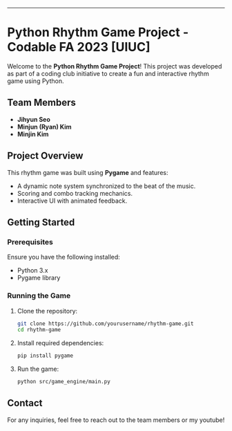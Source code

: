 ---

# Python Rhythm Game Project - Codable FA 2023 [UIUC]

Welcome to the **Python Rhythm Game Project**! This project was developed as part of a coding club initiative to create a fun and interactive rhythm game using Python.

## Team Members
- **Jihyun Seo**
- **Minjun (Ryan) Kim**
- **Minjin Kim**

## Project Overview

This rhythm game was built using **Pygame** and features:
- A dynamic note system synchronized to the beat of the music.
- Scoring and combo tracking mechanics.
- Interactive UI with animated feedback.



## Getting Started

### Prerequisites
Ensure you have the following installed:

- Python 3.x
- Pygame library

### Running the Game
1. Clone the repository:
   ```bash
   git clone https://github.com/yourusername/rhythm-game.git
   cd rhythm-game
   ```
2. Install required dependencies:
   ```bash
   pip install pygame
   ```
3. Run the game:
   ```bash
   python src/game_engine/main.py
   ```

## Contact
For any inquiries, feel free to reach out to the team members or my youtube!



